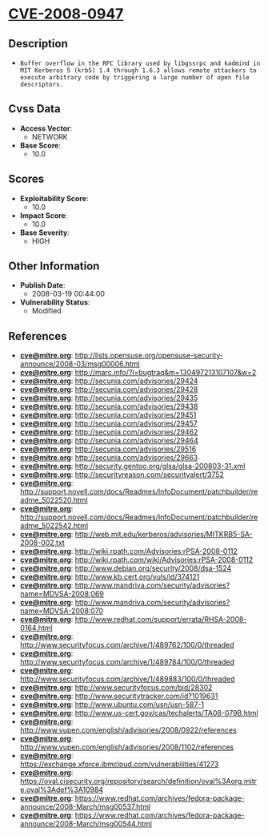 
# [CVE-2008-0947](http://lists.opensuse.org/opensuse-security-announce/2008-03/msg00006.html)

## Description

- `Buffer overflow in the RPC library used by libgssrpc and kadmind in MIT Kerberos 5 (krb5) 1.4 through 1.6.3 allows remote attackers to execute arbitrary code by triggering a large number of open file descriptors.`

## Cvss Data

- **Access Vector**:
  - NETWORK
- **Base Score**:
  - 10.0

## Scores

- **Exploitability Score**:
  - 10.0
- **Impact Score**:
  - 10.0
- **Base Severity**:
  - HIGH

## Other Information

- **Publish Date**:
  - 2008-03-19 00:44:00
- **Vulnerability Status**:
  - Modified

## References

- **cve@mitre.org**: http://lists.opensuse.org/opensuse-security-announce/2008-03/msg00006.html
- **cve@mitre.org**: http://marc.info/?l=bugtraq&m=130497213107107&w=2
- **cve@mitre.org**: http://secunia.com/advisories/29424
- **cve@mitre.org**: http://secunia.com/advisories/29428
- **cve@mitre.org**: http://secunia.com/advisories/29435
- **cve@mitre.org**: http://secunia.com/advisories/29438
- **cve@mitre.org**: http://secunia.com/advisories/29451
- **cve@mitre.org**: http://secunia.com/advisories/29457
- **cve@mitre.org**: http://secunia.com/advisories/29462
- **cve@mitre.org**: http://secunia.com/advisories/29464
- **cve@mitre.org**: http://secunia.com/advisories/29516
- **cve@mitre.org**: http://secunia.com/advisories/29663
- **cve@mitre.org**: http://security.gentoo.org/glsa/glsa-200803-31.xml
- **cve@mitre.org**: http://securityreason.com/securityalert/3752
- **cve@mitre.org**: http://support.novell.com/docs/Readmes/InfoDocument/patchbuilder/readme_5022520.html
- **cve@mitre.org**: http://support.novell.com/docs/Readmes/InfoDocument/patchbuilder/readme_5022542.html
- **cve@mitre.org**: http://web.mit.edu/kerberos/advisories/MITKRB5-SA-2008-002.txt
- **cve@mitre.org**: http://wiki.rpath.com/Advisories:rPSA-2008-0112
- **cve@mitre.org**: http://wiki.rpath.com/wiki/Advisories:rPSA-2008-0112
- **cve@mitre.org**: http://www.debian.org/security/2008/dsa-1524
- **cve@mitre.org**: http://www.kb.cert.org/vuls/id/374121
- **cve@mitre.org**: http://www.mandriva.com/security/advisories?name=MDVSA-2008:069
- **cve@mitre.org**: http://www.mandriva.com/security/advisories?name=MDVSA-2008:070
- **cve@mitre.org**: http://www.redhat.com/support/errata/RHSA-2008-0164.html
- **cve@mitre.org**: http://www.securityfocus.com/archive/1/489762/100/0/threaded
- **cve@mitre.org**: http://www.securityfocus.com/archive/1/489784/100/0/threaded
- **cve@mitre.org**: http://www.securityfocus.com/archive/1/489883/100/0/threaded
- **cve@mitre.org**: http://www.securityfocus.com/bid/28302
- **cve@mitre.org**: http://www.securitytracker.com/id?1019631
- **cve@mitre.org**: http://www.ubuntu.com/usn/usn-587-1
- **cve@mitre.org**: http://www.us-cert.gov/cas/techalerts/TA08-079B.html
- **cve@mitre.org**: http://www.vupen.com/english/advisories/2008/0922/references
- **cve@mitre.org**: http://www.vupen.com/english/advisories/2008/1102/references
- **cve@mitre.org**: https://exchange.xforce.ibmcloud.com/vulnerabilities/41273
- **cve@mitre.org**: https://oval.cisecurity.org/repository/search/definition/oval%3Aorg.mitre.oval%3Adef%3A10984
- **cve@mitre.org**: https://www.redhat.com/archives/fedora-package-announce/2008-March/msg00537.html
- **cve@mitre.org**: https://www.redhat.com/archives/fedora-package-announce/2008-March/msg00544.html
